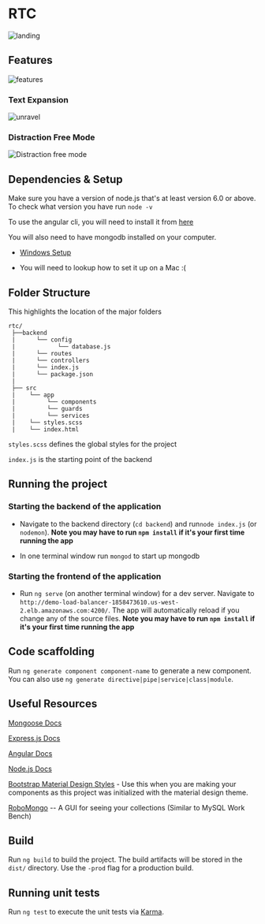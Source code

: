 # RTC
![landing](https://user-images.githubusercontent.com/21237266/39331554-c10e3794-4959-11e8-86fa-9cd3a38e5695.jpg)
## Features

![features](https://user-images.githubusercontent.com/21237266/39331557-c29fad2c-4959-11e8-87bb-8d604ac7aff8.PNG)

### Text Expansion
![unravel](https://user-images.githubusercontent.com/21237266/39331496-99b32a9c-4959-11e8-99fb-e676e42d5a43.gif)

### Distraction Free Mode
![Distraction free mode](https://user-images.githubusercontent.com/21237266/39331923-bb180a62-495a-11e8-87ec-853347266b53.gif)


## Dependencies & Setup 
Make sure you have a version of node.js that's at least version 6.0 or above. To check what version you have run `node -v`

To use the angular cli, you will need to install it from [here](https://cli.angular.io/)

You will also need to have mongodb installed on your computer. 

   * [Windows Setup](https://www.youtube.com/watch?v=1uFY60CESlM)

   * You will need to lookup how to set it up on a Mac :(

## Folder Structure

This highlights the location of the major folders
```
rtc/
 ├──backend
 |      └── config
 |            └── database.js
 |      └── routes
 |      └── controllers
 |      └── index.js
 |      └── package.json
 |
 ├── src
 |    └── app
 |         └── components
 |         └── guards
 |         └── services     
 |    └── styles.scss
 |    └── index.html
 ```
 
 
 `styles.scss` defines the global styles for the project 
 
 `index.js` is the starting point of the backend

## Running the project

<h3> Starting the backend of the application </h3>

* Navigate to the backend directory (`cd backend`) and run`node index.js` (or `nodemon`). <b>Note you may have to run `npm install` if it's your first time running the app</b>

* In one terminal window run `mongod` to start up mongodb

<h3> Starting the frontend of the application </h3>

 * Run `ng serve` (on another terminal window) for a dev server. Navigate to `http://demo-load-balancer-1858473610.us-west-2.elb.amazonaws.com:4200/`. The app will automatically reload if you change any of the source files. <b>Note you may have to run `npm install` if it's your first time running the app</b>
 
 
## Code scaffolding 

Run `ng generate component component-name` to generate a new component. You can also use `ng generate directive|pipe|service|class|module`.


## Useful Resources

[Mongoose Docs](http://mongoosejs.com/)

[Express.js Docs](https://expressjs.com/)

[Angular Docs](https://angular.io/)

[Node.js Docs](https://nodejs.org/dist/latest-v8.x/docs/api/)

[Bootstrap Material Design Styles](https://mdbootstrap.com/) - Use this when you are making your components as this project was initialized with the material design theme.

[RoboMongo](https://robomongo.org/) -- A GUI for seeing your collections (Similar to MySQL Work Bench)

## Build

Run `ng build` to build the project. The build artifacts will be stored in the `dist/` directory. Use the `-prod` flag for a production build.

## Running unit tests

Run `ng test` to execute the unit tests via [Karma](https://karma-runner.github.io).
